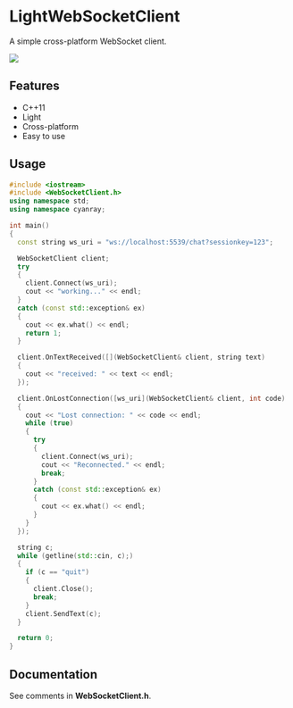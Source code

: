 # LightWebSocketClient
A simple cross-platform WebSocket client.

![](https://github.com/cyanray/LightWebSocketClient/workflows/build/badge.svg)

## Features

* C++11
* Light
* Cross-platform
* Easy to use

## Usage

```c++
#include <iostream>
#include <WebSocketClient.h>
using namespace std;
using namespace cyanray;

int main()
{
  const string ws_uri = "ws://localhost:5539/chat?sessionkey=123";

  WebSocketClient client;
  try
  {
    client.Connect(ws_uri);
    cout << "working..." << endl;
  }
  catch (const std::exception& ex)
  {
    cout << ex.what() << endl;
    return 1;
  }

  client.OnTextReceived([](WebSocketClient& client, string text)
  {
    cout << "received: " << text << endl;
  });

  client.OnLostConnection([ws_uri](WebSocketClient& client, int code)
  {
    cout << "Lost connection: " << code << endl;
    while (true)
    {
      try
      {
        client.Connect(ws_uri);
        cout << "Reconnected." << endl;
        break;
      }
      catch (const std::exception& ex)
      {
        cout << ex.what() << endl;
      }
    }
  });

  string c;
  while (getline(std::cin, c);)
  {
    if (c == "quit")
    {
      client.Close();
      break;
    }
    client.SendText(c);
  }

  return 0;
}
```

## Documentation

See comments in **WebSocketClient.h**.


